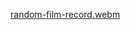 [random-film-record.webm](https://github.com/PavelShershov/graphical-interface-design/blob/main/Swipe_View/demonstration.mp4)

